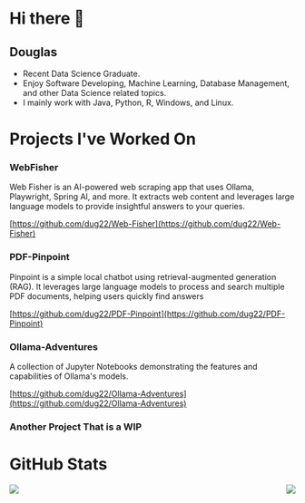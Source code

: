 <h1 align="left">Hi there 👋</h1>

## Douglas 
- Recent Data Science Graduate.
- Enjoy Software Developing, Machine Learning, Database Management, and other Data Science related topics.
- I mainly work with Java, Python, R, Windows, and Linux.

# Projects I've Worked On

### WebFisher
Web Fisher is an AI-powered web scraping app that uses Ollama, Playwright, Spring AI, and more. It extracts web content and leverages large language models to provide insightful answers to your queries.

[https://github.com/dug22/Web-Fisher](https://github.com/dug22/Web-Fisher)

### PDF-Pinpoint

Pinpoint is a simple local chatbot using retrieval-augmented generation (RAG). It leverages large language models to process and search multiple PDF documents, helping users quickly find answers

[https://github.com/dug22/PDF-Pinpoint](https://github.com/dug22/PDF-Pinpoint)

### Ollama-Adventures

A collection of Jupyter Notebooks demonstrating the features and capabilities of Ollama's models.

[https://github.com/dug22/Ollama-Adventures](https://github.com/dug22/Ollama-Adventures)

### Another Project That is a WIP

<h1 align="left">GitHub Stats</h1>

<p align="left">
  <img align="left" src="https://github-readme-stats.vercel.app/api/top-langs/?username=dug22&hide_progress=true&theme=compact" />
</p>
<p align="right">
  <img align="right" src="https://github-readme-stats.vercel.app/api?username=dug22&theme=compact"/>
</p>
